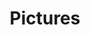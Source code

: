 ---
title: Pictures
crosslinks:
- pics
- futureporn
- funny
- OopsDidntMeanTo
- Serendipity
- DontTellMom
- TheDepthsBelow
- meirl
- wallpaper
- FOAD
- illusionporn
- titlegore
- FrenchWestIndies
- MildlyVandalised
- aww
- AgainstKarmaWhores
---